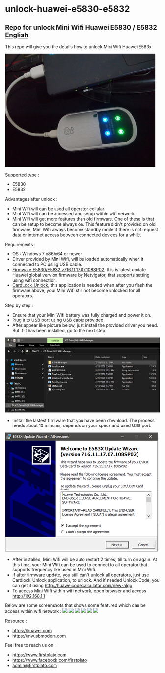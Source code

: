 # unlock-huawei-e5830-e5832
## Repo for unlock Mini Wifi Huawei E5830 / E5832 [English](https://github.com/FIRSTPLATO/unlock-huawei-e5830-e5832/blob/main/README_en.md)
 
This repo will give you the details how to unlock Mini Wifi Huawei E583x.

![](https://raw.githubusercontent.com/FIRSTPLATO/unlock-huawei-e5830-e5832/main/img/1.jpg)

Supported type :
- E5830
- E5832

Advantages after unlock :
- Mini Wifi will can be used all operator cellular
- Mini Wifi will can be accessed and setup within wifi network
- Mini Wifi will get more features than old firmware. One of these is that can be setup to become always on. This feature didn't provided on old firmware, Mini Wifi always become standby mode if there is not request data or internet access between connected devices for a while.

Requirements :
- OS : Windows 7 x86/x64 or newer
- Dirver provided by Mini Wifi, will be loaded automatically when it connected to PC using USB cable.
- [Firmware E5830/E5832 v716.11.17.07.108SP02](http://download.myusbmodem.com/home/Huawei%20Origional%20Firmwares/E5830/E583XUpdate_716.11.17.07.108SP02.exe), this is latest update Huawei global vervion firmware by Netvigator, that supports setting using wifi connection.
- [CardLock_Unlock](http://download.myusbmodem.com/home/Huawei%20Origional%20Firmwares/E5830/CardLock_UnLock.exe), this application is needed when after you flash the firmware above, your Mini Wifi still not become unlocked for all operators.

Step by step :
- Ensure that your Mini Wifi battery was fully charged and power it on.
- Plug it to USB port using USB cable provided.
- After appear like picture below, just install the provided driver you need. But if it has been installed, go to the next step.

![](https://raw.githubusercontent.com/FIRSTPLATO/unlock-huawei-e5830-e5832/main/img/e5830-1-driver.PNG)

- Install the lastest firmware that you have been download. The process needs about 10 minutes, depends on your specs and used USB port.

![](https://raw.githubusercontent.com/FIRSTPLATO/unlock-huawei-e5830-e5832/main/img/e5830-2-driver.PNG)

- After installed, Mini Wifi will be auto restart 2 times, till turn on again. At this time, your Mini Wifi can be used to connect to all operator that supports frequency like used in Mini Wifi.
- If after firmware update, you still can't unlock all operators, just use Cardlock_Unlock application, to unlock. And if needed Unlock Code, you can get it using http://huaweicodecalculator.com/new-algo
- To access Mini Wifi within wifi network, open browser and access http://192.168.1.1

Below are some screenshots that shows some featured which can be access within wifi network :
![](https://raw.githubusercontent.com/dwizuna/unlock-huawei-e5830-e5832/main/img/1.png)
![](https://raw.githubusercontent.com/dwizuna/unlock-huawei-e5830-e5832/main/img/2.png)
![](https://raw.githubusercontent.com/dwizuna/unlock-huawei-e5830-e5832/main/img/3.png)
![](https://raw.githubusercontent.com/dwizuna/unlock-huawei-e5830-e5832/main/img/4.png)
![](https://raw.githubusercontent.com/dwizuna/unlock-huawei-e5830-e5832/main/img/5.png)
![](https://raw.githubusercontent.com/dwizuna/unlock-huawei-e5830-e5832/main/img/6.png)

Resource :
- https://huawei.com
- https://myusbmodem.com

Feel free to reach us on :
- https://www.firstplato.com
- https://www.facebook.com/firstplato
- admin@firstplato.com
